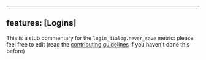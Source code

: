 
---
features: [Logins]
---

This is a stub commentary for the `login_dialog.never_save` metric: please feel free to edit (read the
[contributing guidelines](https://github.com/mozilla/glean-annotations/blob/main/CONTRIBUTING.md)
if you haven't done this before)
